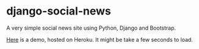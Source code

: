 django-social-news
===================

A very simple social news site using Python, Django and Bootstrap.

<a href="lewfish-django-social-news.herokuapp.com">Here</a> is a demo, hosted on Heroku. It might be take a few seconds to load.






